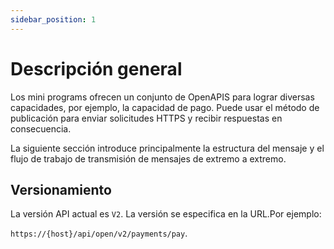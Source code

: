 ```yaml
---
sidebar_position: 1
---
```



# Descripción general

Los mini programs ofrecen un conjunto de OpenAPIS para lograr diversas capacidades, por ejemplo, la capacidad de pago. Puede usar el método de publicación para enviar solicitudes HTTPS y recibir respuestas en consecuencia.

La siguiente sección introduce principalmente la estructura del mensaje y el flujo de trabajo de transmisión de mensajes de extremo a extremo.

## Versionamiento
La versión API actual es ```V2```. La versión se especifica en la URL.Por ejemplo:

```https://{host}/api/open/v2/payments/pay```.